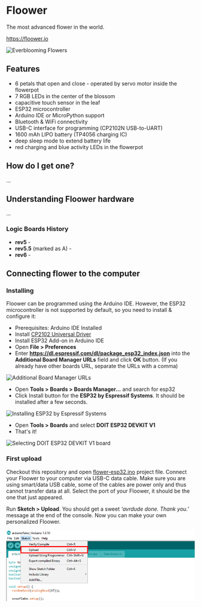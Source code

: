# Floower

The most advanced flower in the world.

https://floower.io

![Everblooming Flowers]()

## Features

- 6 petals that open and close - operated by servo motor inside the flowerpot
- 7 RGB LEDs in the center of the blossom
- capacitive touch sensor in the leaf
- ESP32 microcontroller
- Arduino IDE or MicroPython support
- Bluetooth & WiFi connectivity
- USB-C interface for programming (CP2102N USB-to-UART)
- 1600 mAh LIPO battery (TP4056 charging IC)
- deep sleep mode to extend battery life
- red charging and blue activity LEDs in the flowerpot

## How do I get one?

...

## Understanding Floower hardware

...

### Logic Boards History

- **rev5** - 
- **rev5.5** (marked as A) - 
- **rev6** - 

## Connecting flower to the computer

### Installing 

Floower can be programmed using the Arduino IDE. However, the ESP32 microcontroller is not supported by default, so you need to install & configure it:

- Prerequisites: Arduino IDE Installed
- Install [CP2102 Universal Driver](https://www.silabs.com/products/development-tools/software/usb-to-uart-bridge-vcp-drivers)
- Install ESP32 Add-on in Arduino IDE
- Open **File > Preferences**
- Enter **https://dl.espressif.com/dl/package_esp32_index.json** into the **Additional Board Manager URLs** field and click **OK** button. (If you already have other boards URL, separate the URLs with a comma)

![Additional Board Manager URLs]()

- Open **Tools > Boards > Boards Manager...** and search for esp32
- Click Install button for the **ESP32 by Espressif Systems**. It should be installed after a few seconds.

![Installing ESP32 by Espressif Systems]()

- Open **Tools > Boards** and select **DOIT ESP32 DEVKIT V1**
- That's it!

![Selecting DOIT ESP32 DEVKIT V1 board]()

### First upload

Checkout this repository and open [flower-esp32.ino](src/flower-esp32/flower-esp32.ino) project file. Connect your Floower to your computer via USB-C data cable. Make sure you are using smart/data USB cable, some of the cables are power only and thus cannot transfer data at all. Select the port of your Floower, it should be the one that just appeared.

Run **Sketch > Upload**. You should get a sweet *'avrdude done. Thank you.'* message at the end of the console. Now you can make your own personalized Floower.

![Arduino IDE upload](https://raw.githubusercontent.com/jpraus/arduinoflake/master/doc/arduinoide-upload.png)
